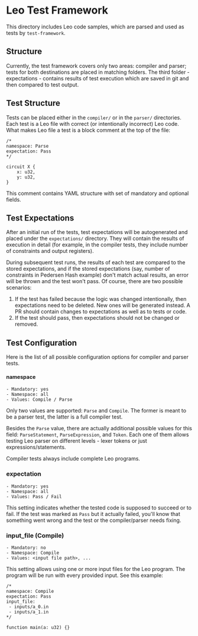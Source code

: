 # Leo Test Framework

This directory includes Leo code samples, which are parsed and used as tests by `test-framework`.

## Structure

Currently, the test framework covers only two areas: compiler and parser; tests for both destinations are placed in
matching folders. The third folder - expectations - contains results of test execution which are saved in git and then
compared to test output.

## Test Structure

Tests can be placed either in the `compiler/` or in the `parser/` directories. Each test is a Leo file with correct (or intentionally
incorrect) Leo code. What makes Leo file a test is a block comment at the top of the file:

```
/*
namespace: Parse
expectation: Pass
*/

circuit X {
    x: u32,
    y: u32,
}
```

This comment contains YAML structure with set of mandatory and optional fields.

## Test Expectations

After an initial run of the tests, test expectations will be autogenerated and placed under the `expectations/` directory.
They will contain the results of execution in detail (for example, in the compiler tests, they include number of constraints and
output registers).

During subsequent test runs, the results of each test are compared to the stored expectations, and if the stored expectations (say, number
of constraints in Pedersen Hash example) don't match actual results, an error will be thrown and the test won't pass. Of course,
there are two possible scenarios:

1. If the test has failed because the logic was changed intentionally, then expectations need to be deleted. New ones will be
generated instead. A PR should contain changes to expectations as well as to tests or code.
2. If the test should pass, then expectations should not be changed or removed.

## Test Configuration

Here is the list of all possible configuration options for compiler and parser tests.

#### namespace

```
- Mandatory: yes
- Namespace: all
- Values: Compile / Parse
```

Only two values are supported: `Parse` and `Compile`. The former is meant to be a parser test, the latter
is a full compiler test.

Besides the `Parse` value,
there are actually additional possible values for this field:
`ParseStatement`, `ParseExpression`, and `Token`.
Each one of them allows testing Leo parser on different levels - lexer tokens or just expressions/statements.

Compiler tests always include complete Leo programs.

### expectation

```
- Mandatory: yes
- Namespace: all
- Values: Pass / Fail
```

This setting indicates whether the tested code is supposed to succeed or to fail.
If the test was marked as `Pass` but it actually failed,
you'll know that something went wrong and the test or the compiler/parser needs fixing.

### input_file (Compile)

```
- Mandatory: no
- Namespace: Compile
- Values: <input file path>, ...
```

This setting allows using one or more input files for the Leo program.
The program will be run with every provided input.
See this example:

```
/*
namespace: Compile
expectation: Pass
input_file:
 - inputs/a_0.in
 - inputs/a_1.in
*/

function main(a: u32) {}
```
